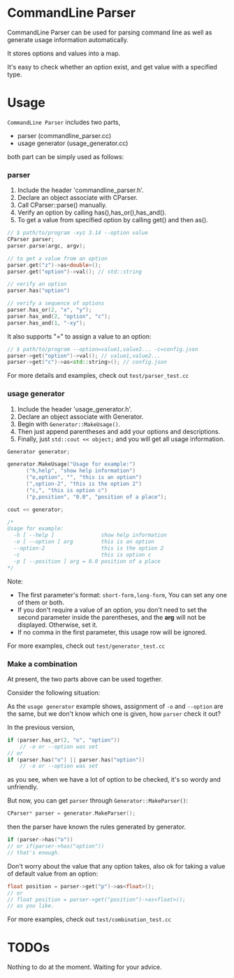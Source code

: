 # CommandLine Parser

CommandLine Parser can be used for parsing command line as well as generate usage information automatically.

It stores options and values into a map.

It's easy to check whether an option exist, and get value with a specified type.

# Usage

`CommandLine Parser` includes two parts,

* parser (commandline_parser.cc)
* usage generator (usage_generator.cc)

both part can be simply used as follows:

### parser

1. Include the header 'commandline_parser.h'.
2. Declare an object associate with CParser.
3. Call CParser::parse() manually.
4. Verify an option by calling has(),has_or(),has_and().
5. To get a value from specified option by calling get() and then as<T>().

```cpp
// $ path/to/program -xyz 3.14 --option value
CParser parser;
parser.parse(argc, argv);

// to get a value from an option
parser.get("z")->as<double>();
parser.get("option")->val(); // std::string

// verify an option
parser.has("option")

// verify a sequence of options
parser.has_or(2, "x", "y");
parser.has_and(2, "option", "c");
parser.has_and(1, "-xy");
```

It also supports "=" to assign a value to an option:

```cpp
// $ path/to/program --option=value1,value2... -c=config.json
parser->get("option")->val(); // value1,value2...
parser->get("c")->as<std::string>(); // config.json
```

For more details and examples, check out `test/parser_test.cc`

### usage generator

1. Include the header 'usage_generator.h'.
2. Declare an object associate with Generator.
3. Begin with `Generator::MakeUsage()`.
4. Then just append parentheses and add your options and descriptions.
5. Finally, just `std::cout << object;` and you will get all usage information.

```cpp
Generator generator;

generator.MakeUsage("Usage for example:")
      ("h,help", "show help information")
      ("o,option", "", "this is an option")
      (",option-2", "this is the option 2")
      ("c,", "this is option c")
      ("p,position", "0.0", "position of a place");

cout << generator;

/*
Usage for example:
  -h [ --help ]               show help information
  -o [ --option ] arg         this is an option
  --option-2                  this is the option 2
  -c                          this is option c
  -p [ --position ] arg = 0.0 position of a place
*/
```

Note: 

* The first parameter's format: `short-form,long-form`, You can set any one of them or both.
* If you don't require a value of an option, you don't need to set the second parameter inside the parentheses, and the **arg** will not be displayed. Otherwise, set it.
* If no comma in the first parameter, this usage row will be ignored.

For more examples, check out `test/generator_test.cc`

### Make a combination

At present, the two parts above can be used together.

Consider the following situation:

As the `usage generator` example shows, assignment of `-o` and `--option` are the same, but we don't know which one is given, how `parser` check it out?

In the previous version,

```cpp
if (parser.has_or(2, "o", "option"))
    // -o or --option was set
// or
if (parser.has("o") || parser.has("option"))
    // -o or --option was set
```

as you see, when we have a lot of option to be checked, it's so wordy and unfriendly.

But now, you can get `parser` through `Generator::MakeParser()`:

```cpp
CParser* parser = generator.MakeParser();
```

then the parser have known the rules generated by generator.

```cpp
if (parser->has("o"))
// or if(parser->has("option"))
// that's enough.
```

Don't worry about the value that any option takes, also ok for taking a value of default value from an option:

```cpp
float position = parser->get("p")->as<float>();
// or 
// float position = parser->get("position")->as<float>();
// as you like.
```

For more examples, check out `test/combination_test.cc`

# TODOs

Nothing to do at the moment. Waiting for your advice.